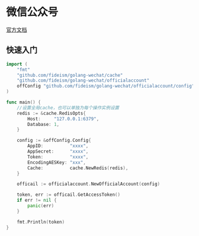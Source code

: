 # 微信公众号

[官方文档](https://developers.weixin.qq.com/doc/offiaccount/Getting_Started/Overview.html)

## 快速入门

```go
import (
	"fmt"
	"github.com/fideism/golang-wechat/cache"
	"github.com/fideism/golang-wechat/officialaccount"
	offConfig "github.com/fideism/golang-wechat/officialaccount/config"
)

func main() {
	//设置全局cache，也可以单独为每个操作实例设置
	redis := &cache.RedisOpts{
		Host:     "127.0.0.1:6379",
		Database: 1,
	}

	config := &offConfig.Config{
		AppID:          "xxxx",
		AppSecret:      "xxxx",
		Token:          "xxxx",
		EncodingAESKey: "xxx",
		Cache:          cache.NewRedis(redis),
	}

	officail := officialaccount.NewOfficialAccount(config)

	token, err := officail.GetAccessToken()
	if err != nil {
		panic(err)
	}

	fmt.Println(token)
}
```